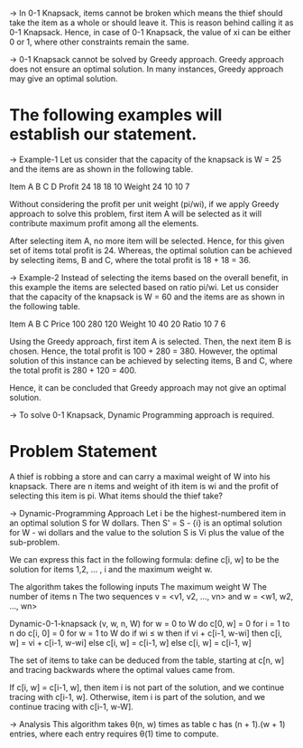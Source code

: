 -> In 0-1 Knapsack, items cannot be broken which means the thief should take the item as a whole or should leave it.
This is reason behind calling it as 0-1 Knapsack.
Hence, in case of 0-1 Knapsack, the value of xi can be either 0 or 1, where other constraints remain the same.

-> 0-1 Knapsack cannot be solved by Greedy approach. Greedy approach does not ensure an optimal solution. 
In many instances, Greedy approach may give an optimal solution.

# The following examples will establish our statement.

-> Example-1
Let us consider that the capacity of the knapsack is W = 25 and the items are as shown in the following table.

Item 	A 	B 	C 	D
Profit 	24 	18 	18 	10
Weight 	24 	10 	10 	7

Without considering the profit per unit weight (pi/wi), if we apply Greedy approach to solve this problem, 
first item A will be selected as it will contribute maximum profit among all the elements.

After selecting item A, no more item will be selected. Hence, for this given set of items total profit is 24. 
Whereas, the optimal solution can be achieved by selecting items, B and C, where the total profit is 18 + 18 = 36.

-> Example-2
Instead of selecting the items based on the overall benefit, in this example the items are selected based on ratio pi/wi. 
Let us consider that the capacity of the knapsack is W = 60 and the items are as shown in the following table.

Item 	A 	B 	C
Price 	100 	280 	120
Weight 	10 	40 	20
Ratio 	10 	7 	6

Using the Greedy approach, first item A is selected. Then, the next item B is chosen. 
Hence, the total profit is 100 + 280 = 380. However, the optimal solution of this instance can be achieved by selecting 
items, B and C, where the total profit is 280 + 120 = 400.

Hence, it can be concluded that Greedy approach may not give an optimal solution.

-> To solve 0-1 Knapsack, Dynamic Programming approach is required.

# Problem Statement
A thief is robbing a store and can carry a maximal weight of W into his knapsack.
There are n items and weight of ith item is wi and the profit of selecting this item is pi. 
What items should the thief take?

-> Dynamic-Programming Approach
Let i be the highest-numbered item in an optimal solution S for W dollars. Then S' = S - {i} is an optimal solution 
for W - wi dollars and the value to the solution S is Vi plus the value of the sub-problem.

We can express this fact in the following formula: define c[i, w] to be the solution for items 1,2, … , i and 
the maximum weight w.

The algorithm takes the following inputs
    The maximum weight W
    The number of items n
    The two sequences v = <v1, v2, …, vn> and w = <w1, w2, …, wn>

Dynamic-0-1-knapsack (v, w, n, W) 
for w = 0 to W do 
   c[0, w] = 0 
for i = 1 to n do 
   c[i, 0] = 0 
   for w = 1 to W do 
      if wi ≤ w then 
         if vi + c[i-1, w-wi] then 
            c[i, w] = vi + c[i-1, w-wi] 
         else c[i, w] = c[i-1, w] 
      else 
         c[i, w] = c[i-1, w] 

The set of items to take can be deduced from the table, starting at c[n, w] and tracing backwards where the optimal 
values came from.

If c[i, w] = c[i-1, w], then item i is not part of the solution, and we continue tracing with c[i-1, w].
Otherwise, item i is part of the solution, and we continue tracing with c[i-1, w-W].

-> Analysis
This algorithm takes θ(n, w) times as table c has (n + 1).(w + 1) entries, where each entry requires θ(1) time to compute.
